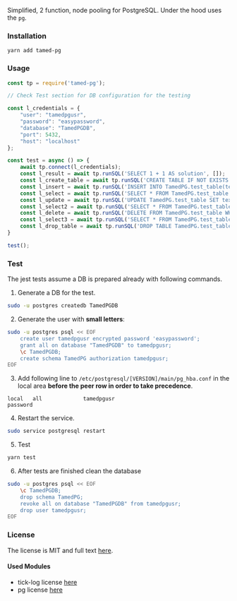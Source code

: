 Simplified, 2 function, node pooling for PostgreSQL. Under the hood uses the `pg`.

### Installation

```
yarn add tamed-pg
```

### Usage

```javascript
const tp = require('tamed-pg');

// Check Test section for DB configuration for the testing

const l_credentials = {
	"user": "tamedpgusr",
	"password": "easypassword",
	"database": "TamedPGDB",
	"port": 5432,
	"host": "localhost"
};

const test = async () => {
	await tp.connect(l_credentials);
	const l_result = await tp.runSQL('SELECT 1 + 1 AS solution', []);
	const l_create_table = await tp.runSQL('CREATE TABLE IF NOT EXISTS TamedPG.test_table (id SERIAL PRIMARY KEY, text VARCHAR(40) not null, complete BOOLEAN)', []);
	const l_insert = await tp.runSQL('INSERT INTO TamedPG.test_table(text, complete) values($1, $2) RETURNING *', ['hello world', false]);
	const l_select = await tp.runSQL('SELECT * FROM TamedPG.test_table WHERE id = $1', [l_insert.rows[0].id]);
	const l_update = await tp.runSQL('UPDATE TamedPG.test_table SET text = $1, complete = $2 WHERE id = $3', ['hello world 2', true, l_insert.rows[0].id]);
	const l_select2 = await tp.runSQL('SELECT * FROM TamedPG.test_table WHERE id = $1', [l_insert.rows[0].id]);
	const l_delete = await tp.runSQL('DELETE FROM TamedPG.test_table WHERE id = $1', [l_insert.rows[0].id]);
	const l_select3 = await tp.runSQL('SELECT * FROM TamedPG.test_table WHERE id = $1', [l_insert.rows[0].id]);
	const l_drop_table = await tp.runSQL('DROP TABLE TamedPG.test_table', []);
}

test();
```

### Test

The jest tests assume a DB is prepared already with following commands.

1. Generate a DB for the test.

```bash
sudo -u postgres createdb TamedPGDB
```

2. Generate the user with **small letters**:

```bash
sudo -u postgres psql << EOF
	create user tamedpgusr encrypted password 'easypassword';
	grant all on database "TamedPGDB" to tamedpgusr;
	\c TamedPGDB;
	create schema TamedPG authorization tamedpgusr;
EOF
```

3. Add following line to `/etc/postgresql/[VERSION]/main/pg_hba.conf` in the local area **before the peer row in order to take precedence**.

```
local   all             tamedpgusr                              password
```

4. Restart the service.

```bash
sudo service postgresql restart
```

5. Test

```bash
yarn test
```

6. After tests are finished clean the database

```bash
sudo -u postgres psql << EOF
	\c TamedPGDB;
	drop schema TamedPG;
	revoke all on database "TamedPGDB" from tamedpgusr;
	drop user tamedpgusr;
EOF
```

### License

The license is MIT and full text [here](LICENSE).

#### Used Modules

* tick-log license [here](./OtherLicenses/tick-log.txt)
* pg license [here](./OtherLicenses/pg.txt)
